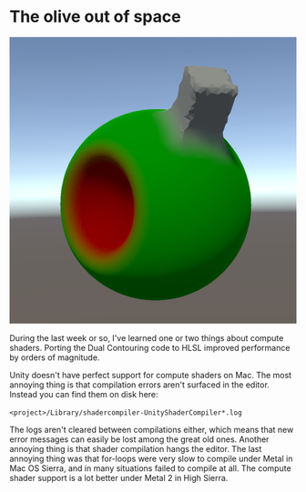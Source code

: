 # The olive out of space

![The olive out of space](olive.png)

During the last week or so,
I've learned one or two things about compute shaders.
Porting the Dual Contouring code to HLSL improved performance by orders of magnitude.

Unity doesn't have perfect support for compute shaders on Mac.
The most annoying thing is that compilation errors aren't surfaced in the editor.
Instead you can find them on disk here:

```<project>/Library/shadercompiler-UnityShaderCompiler*.log```

The logs aren't cleared between compilations either,
which means that new error messages can easily be lost among the great old ones.
Another annoying thing is that shader compilation hangs the editor.
The last annoying thing was that for-loops were very slow to compile under Metal in Mac OS Sierra,
and in many situations failed to compile at all.
The compute shader support is a lot better under Metal 2 in High Sierra.
